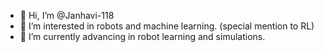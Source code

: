 - 👋 Hi, I’m @Janhavi-118
- 👀 I’m interested in robots and machine learning. (special mention to RL)
- 🌱 I’m currently advancing in robot learning and simulations.

<!---
Janhavi-118/Janhavi-118 is a ✨ special ✨ repository because its `README.md` (this file) appears on your GitHub profile.
You can click the Preview link to take a look at your changes.
--->
